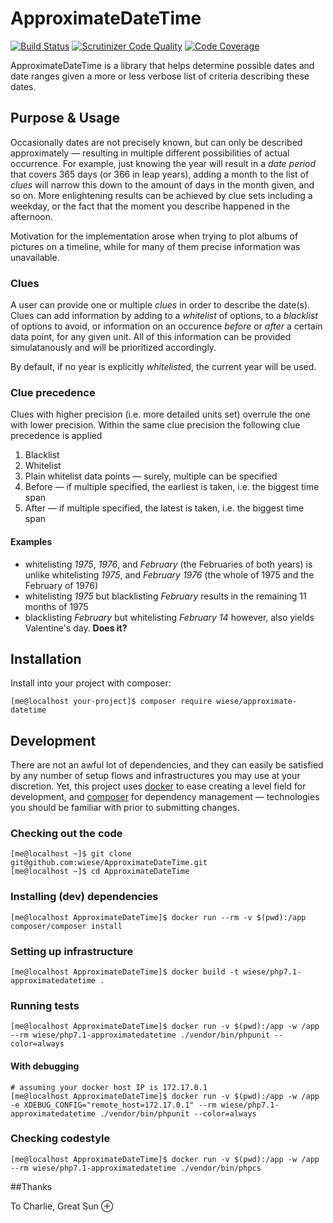 # ApproximateDateTime

[![Build Status](https://travis-ci.org/wiese/ApproximateDateTime.svg?branch=master)](https://travis-ci.org/wiese/ApproximateDateTime)
[![Scrutinizer Code Quality](https://scrutinizer-ci.com/g/wiese/ApproximateDateTime/badges/quality-score.png?b=master)](https://scrutinizer-ci.com/g/wiese/ApproximateDateTime/)
[![Code Coverage](https://scrutinizer-ci.com/g/wiese/ApproximateDateTime/badges/coverage.png?b=master)](https://scrutinizer-ci.com/g/wiese/ApproximateDateTime/?branch=master)

ApproximateDateTime is a library that helps determine possible dates and date
ranges given a more or less verbose list of criteria describing these dates.

## Purpose & Usage

Occasionally dates are not precisely known, but can only be described 
approximately — resulting in multiple different possibilities of actual 
occurrence.
For example, just knowing the year will result in a *date period* that covers 365
days (or 366 in leap years), adding a month to the list of *clues* will narrow 
this down to the amount of days in the month given, and so on.
More enlightening results can be achieved by clue sets including a weekday, or 
the fact that the moment you describe happened in the afternoon.

Motivation for the implementation arose when trying to plot albums of pictures
on a timeline, while for many of them precise information was unavailable.

### Clues

A user can provide one or multiple *clues* in order to describe the date(s).
Clues can add information by adding to a *whitelist* of options, to a *blacklist*
of options to avoid, or information on an occurence *before* or *after* a certain
data point, for any given unit. All of this information can be provided 
simulatanously and will be prioritized accordingly.

By default, if no year is explicitly *whitelist*ed, the current year will be used.

### Clue precedence
Clues with higher precision (i.e. more detailed units set) overrule the one with lower precision.
Within the same clue precision the following clue precedence is applied
1. Blacklist
2. Whitelist
  1. Plain whitelist data points — surely, multiple can be specified
  2. Before — if multiple specified, the earliest is taken, i.e. the biggest time span
  3. After — if multiple specified, the latest is taken, i.e. the biggest time span

#### Examples
* whitelisting *1975*, *1976*, and *February* (the Februaries of both years) is unlike whitelisting *1975*, and *February 1976* (the whole of 1975 and the February of 1976)
* whitelisting *1975* but blacklisting *February* results in the remaining 11 months of 1975
* blacklisting *February* but whitelisting *February 14* however, also yields Valentine's day. **Does it?**

## Installation

Install into your project with composer:

    [me@localhost your-project]$ composer require wiese/approximate-datetime

## Development

There are not an awful lot of dependencies, and they can easily be satisfied by 
any number of setup flows and infrastructures you may use at your discretion. 
Yet, this project uses [docker](https://docs.docker.com/) to ease creating a 
level field for development, and [composer](https://getcomposer.org/doc/)
for dependency management — technologies you should be familiar with prior to 
submitting changes.

### Checking out the code

    [me@localhost ~]$ git clone git@github.com:wiese/ApproximateDateTime.git
    [me@localhost ~]$ cd ApproximateDateTime

### Installing (dev) dependencies

    [me@localhost ApproximateDateTime]$ docker run --rm -v $(pwd):/app composer/composer install

### Setting up infrastructure

    [me@localhost ApproximateDateTime]$ docker build -t wiese/php7.1-approximatedatetime .

### Running tests

    [me@localhost ApproximateDateTime]$ docker run -v $(pwd):/app -w /app --rm wiese/php7.1-approximatedatetime ./vendor/bin/phpunit --color=always

#### With debugging

	# assuming your docker host IP is 172.17.0.1
    [me@localhost ApproximateDateTime]$ docker run -v $(pwd):/app -w /app -e XDEBUG_CONFIG="remote_host=172.17.0.1" --rm wiese/php7.1-approximatedatetime ./vendor/bin/phpunit --color=always

### Checking codestyle

    [me@localhost ApproximateDateTime]$ docker run -v $(pwd):/app -w /app --rm wiese/php7.1-approximatedatetime ./vendor/bin/phpcs

##Thanks

To Charlie, Great Sun ⊕

